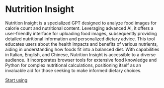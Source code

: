 # Nutrition Insight

Nutrition Insight is a specialized GPT designed to analyze food images for calorie count and nutritional content. Leveraging advanced AI, it offers a user-friendly interface for uploading food images, subsequently providing detailed nutritional information and personalized dietary advice. This tool educates users about the health impacts and benefits of various nutrients, aiding in understanding how foods fit into a balanced diet. With capabilities in Italian, English, and Chinese, Nutrition Insight is accessible to a diverse audience. It incorporates browser tools for extensive food knowledge and Python for complex nutritional calculations, positioning itself as an invaluable aid for those seeking to make informed dietary choices.

[Start using](https://chat.openai.com/g/g-v1bm9D38A-nutrition-insight)